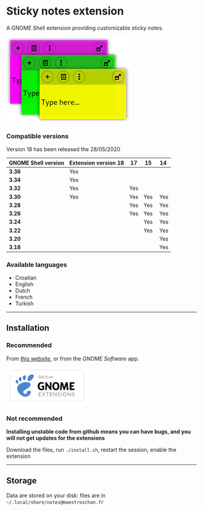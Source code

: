 # Sticky notes extension

A GNOME Shell extension providing customizable sticky notes.

![](./notes@maestroschan.fr/screenshots/about_picture.png)

### Compatible versions

Version 18 has been released the 28/05/2020

| GNOME Shell version | Extension version 18 | 17  | 15  | 14  |
|---------------------|----------------------|-----|-----|-----|
| **3.36**            | Yes                  |     |     |     |
| **3.34**            | Yes                  |     |     |     |
| **3.32**            | Yes                  | Yes |     |     |
| **3.30**            | Yes                  | Yes | Yes | Yes |
| **3.28**            |                      | Yes | Yes | Yes |
| **3.26**            |                      | Yes | Yes | Yes |
| **3.24**            |                      |     | Yes | Yes |
| **3.22**            |                      |     | Yes | Yes |
| **3.20**            |                      |     |     | Yes |
| **3.18**            |                      |     |     | Yes |

### Available languages

- Croatian
- English
- Dutch
- French
- Turkish

----

## Installation

### Recommended

From [this website](https://extensions.gnome.org/extension/1357/notes/), or from
the _GNOME Software_ app.

[<img alt="" height="100" src="https://raw.githubusercontent.com/andyholmes/gnome-shell-extensions-badge/master/get-it-on-ego.svg?sanitize=true">](https://extensions.gnome.org/extension/1357/notes/)

### Not recommended

**Installing unstable code from github means you can have bugs, and you will not
get updates for the extensions**

Download the files, run `./install.sh`, restart the session, enable the extension

----

## Storage

Data are stored on your disk: files are in `~/.local/share/notes@maestroschan.fr`

<!-- TODO

faut réécrire comment ça interagit avec le disque

mettre le putain d'array en attribut du singleton "notesmanager"

pas de raise correct quand on focus une note sans focus automatique

"éditer le titre" dans le menu
le bouton de grab aurait le titre en label, et clic-droit enroulerait


    -->


